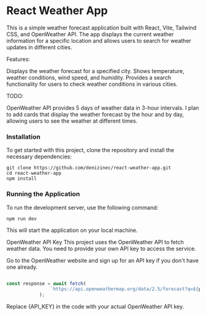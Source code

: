 # React Weather App
This is a simple weather forecast application built with React, Vite, Tailwind CSS, and OpenWeather API. The app displays the current weather information for a specific location and allows users to search for weather updates in different cities.

Features:

Displays the weather forecast for a specified city.
Shows temperature, weather conditions, wind speed, and humidity.
Provides a search functionality for users to check weather conditions in various cities.

TODO:

OpenWeather API provides 5 days of weather data in 3-hour intervals. I plan to add cards that display the weather forecast by the hour and by day, allowing users to see the weather at different times.

### Installation
To get started with this project, clone the repository and install the necessary dependencies:


```
git clone https://github.com/denizinec/react-weather-app.git
cd react-weather-app
npm install
```

### Running the Application

To run the development server, use the following command:

```
npm run dev
```
This will start the application on your local machine.

OpenWeather API Key
This project uses the OpenWeather API to fetch weather data. You need to provide your own API key to access the service.

Go to the OpenWeather website and sign up for an API key if you don't have one already.
```javascript

const response = await fetch(
                `https://api.openweathermap.org/data/2.5/forecast?q=${param}&units=metric&lang=tr&appid={API_KEY}`
            );

```
Replace {API_KEY} in the code with your actual OpenWeather API key.
